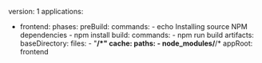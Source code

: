version: 1
applications:
  - frontend:
      phases:
        preBuild:
          commands:
            - echo Installing source NPM dependencies
            - npm install
        build:
          commands:
            - npm run build
      artifacts:
        baseDirectory:
        files:
          - "**/*"
      cache:
        paths:
          - node_modules/**/*
    appRoot: frontend
